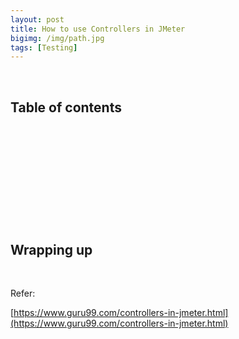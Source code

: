 ```yaml
---
layout: post
title: How to use Controllers in JMeter
bigimg: /img/path.jpg
tags: [Testing]
---
```




<br>

## Table of contents





<br>

## 





<br>

## 





<br>

## 






<br>

## Wrapping up







<br>

Refer:

[https://www.guru99.com/controllers-in-jmeter.html](https://www.guru99.com/controllers-in-jmeter.html)